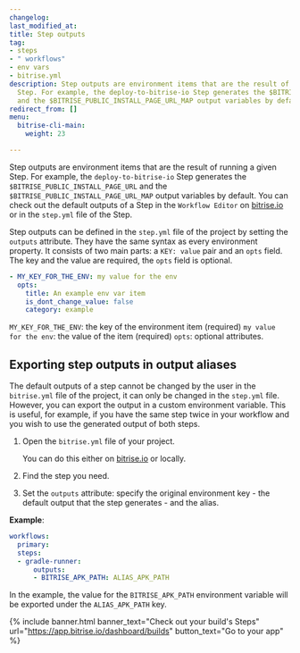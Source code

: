 ```yaml
---
changelog: 
last_modified_at: 
title: Step outputs
tag:
- steps
- " workflows"
- env vars
- bitrise.yml
description: Step outputs are environment items that are the result of running a given
  Step. For example, the deploy-to-bitrise-io Step generates the $BITRISE_PUBLIC_INSTALL_PAGE_URL
  and the $BITRISE_PUBLIC_INSTALL_PAGE_URL_MAP output variables by default.
redirect_from: []
menu:
  bitrise-cli-main:
    weight: 23

---
```

Step outputs are environment items that are the result of running a given Step. For example, the `deploy-to-bitrise-io` Step generates the `$BITRISE_PUBLIC_INSTALL_PAGE_URL` and the `$BITRISE_PUBLIC_INSTALL_PAGE_URL_MAP` output variables by default. You can check out the default outputs of a Step in the `Workflow Editor` on [bitrise.io](https://www.bitrise.io) or in the `step.yml` file of the Step.

Step outputs can be defined in the `step.yml` file of the project by setting the `outputs` attribute. They have the same syntax as every environment property. It consists of two main parts: a `KEY: value` pair and an `opts` field. The key and the value are required, the `opts` field is optional.

``` yaml
- MY_KEY_FOR_THE_ENV: my value for the env
  opts:
    title: An example env var item
    is_dont_change_value: false
    category: example
```

`MY_KEY_FOR_THE_ENV`: the key of the environment item (required)
`my value for the env`: the value of the item (required)
`opts`: optional attributes.

## Exporting step outputs in output aliases

The default outputs of a step cannot be changed by the user in the `bitrise.yml` file of the project, it can only be changed in the `step.yml` file. However, you can export the output in a custom environment variable. This is useful, for example, if you have the same step twice in your workflow and you wish to use the generated output of both steps.

1. Open the `bitrise.yml` file of your project.

   You can do this either on [bitrise.io](https://www.bitrise.io) or locally.
2. Find the step you need.
3. Set the `outputs` attribute: specify the original environment key - the default output that the step generates - and the alias.

**Example**:

``` yaml
workflows:
  primary:
  steps:
  - gradle-runner:
      outputs:
      - BITRISE_APK_PATH: ALIAS_APK_PATH
```

In the example, the value for the `BITRISE_APK_PATH` environment variable will be exported under the `ALIAS_APK_PATH` key.

{% include banner.html banner_text="Check out your build's Steps" url="https://app.bitrise.io/dashboard/builds" button_text="Go to your app" %}